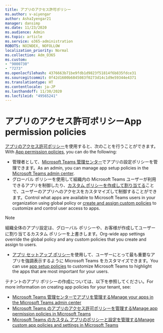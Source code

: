 ```yaml
---
title: アプリのアクセス許可ポリシー
ms.author: v-aiyengar
author: AshaIyengar21
manager: dansimp
ms.date: 11/23/2020
ms.audience: Admin
ms.topic: article
ms.service: o365-administration
ROBOTS: NOINDEX, NOFOLLOW
localization_priority: Normal
ms.collection: Adm_O365
ms.custom:
- "9000730"
- "7273"
ms.openlocfilehash: 4376663b71be9fdb1d9823f51814f6b835fdce31
ms.sourcegitcommit: 0f42d1600b6845083f0273d14c1d9e59344e4371
ms.translationtype: HT
ms.contentlocale: ja-JP
ms.lasthandoff: 11/30/2020
ms.locfileid: "49565241"
---
```

# <a name="app-permission-policies"></a><span data-ttu-id="af2c8-102">アプリのアクセス許可ポリシー</span><span class="sxs-lookup"><span data-stu-id="af2c8-102">App permission policies</span></span>

<span data-ttu-id="af2c8-103">[アプリのアクセス許可ポリシー](https://docs.microsoft.com/microsoftteams/teams-app-permission-policies)を使用すると、次のことを行うことができます。</span><span class="sxs-lookup"><span data-stu-id="af2c8-103">With [App permission policies](https://docs.microsoft.com/microsoftteams/teams-app-permission-policies), you can do the following:</span></span>
- <span data-ttu-id="af2c8-104">管理者として、[Microsoft Teams 管理センター](https://admin.teams.microsoft.com/policies/app-permission)でアプリの設定ポリシーを管理できます。</span><span class="sxs-lookup"><span data-stu-id="af2c8-104">As an admin, you can manage app setup policies in the [Microsoft Teams admin center](https://admin.teams.microsoft.com/policies/app-permission).</span></span>
- <span data-ttu-id="af2c8-105">グローバル ポリシーを使用して組織内の Microsoft Teams ユーザーが利用できるアプリを制御したり、[カスタム ポリシーを作成して割り当てる](https://docs.microsoft.com/microsoftteams/teams-app-permission-policies#create-a-custom-app-permission-policy)ことで、ユーザーのアプリへのアクセスをカスタマイズして制御することができます。</span><span class="sxs-lookup"><span data-stu-id="af2c8-105">Control what apps are available to Microsoft Teams users in your organization using global policy or [create and assign custom policies](https://docs.microsoft.com/microsoftteams/teams-app-permission-policies#create-a-custom-app-permission-policy) to customize and control user access to apps.</span></span> 
> [!NOTE]
> <span data-ttu-id="af2c8-106">組織全体のアプリ設定は、グローバル ポリシーや、お客様が作成してユーザーに割り当てるカスタム ポリシーを上書きします。</span><span class="sxs-lookup"><span data-stu-id="af2c8-106">Org-wide app settings override the global policy and any custom policies that you create and assign to users.</span></span>
- <span data-ttu-id="af2c8-107">[アプリ セットアップ ポリシー](https://docs.microsoft.com/microsoftteams/teams-app-setup-policies)を使用して、ユーザーにとって最も重要なアプリを強調表示するように Microsoft Teams をカスタマイズできます。</span><span class="sxs-lookup"><span data-stu-id="af2c8-107">You can use [app setup policies](https://docs.microsoft.com/microsoftteams/teams-app-setup-policies) to customize Microsoft Teams to highlight the apps that are most important for your users.</span></span> 


<span data-ttu-id="af2c8-108">テナントのアプリ ポリシーの作成については、以下を参照してください。</span><span class="sxs-lookup"><span data-stu-id="af2c8-108">For more information on creating app policies for your tenant, see:</span></span>
- [<span data-ttu-id="af2c8-109">Microsoft Teams 管理センターでアプリを管理する</span><span class="sxs-lookup"><span data-stu-id="af2c8-109">Manage your apps in the Microsoft Teams admin center</span></span>](https://docs.microsoft.com/MicrosoftTeams/manage-apps)
- [<span data-ttu-id="af2c8-110">Microsoft Teams のアプリのアクセス許可ポリシーを管理する</span><span class="sxs-lookup"><span data-stu-id="af2c8-110">Manage app permission policies in Microsoft Teams</span></span>](https://docs.microsoft.com/microsoftteams/teams-app-permission-policies)
- [<span data-ttu-id="af2c8-111">Microsoft Teams のカスタム アプリのポリシーと設定を管理する</span><span class="sxs-lookup"><span data-stu-id="af2c8-111">Manage custom app policies and settings in Microsoft Teams</span></span>](https://docs.microsoft.com/MicrosoftTeams/teams-custom-app-policies-and-settings)
